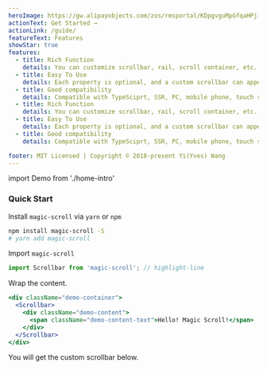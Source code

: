 ```yaml
---
heroImage: https://gw.alipayobjects.com/zos/rmsportal/KDpgvguMpGfqaHPjicRK.svg
actionText: Get Started →
actionLink: /guide/
featureText: Features
showStar: true
features:
  - title: Rich Function
    details: You can customize scrollbar, rail, scroll container, etc. Rich APIs and Events
  - title: Easy To Use
    details: Each property is optional, and a custom scrollbar can appear just by wrapping the content
  - title: Good compatibility
    details: Compatible with TypeSciprt, SSR, PC, mobile phone, touch screen
  - title: Rich Function
    details: You can customize scrollbar, rail, scroll container, etc. Rich APIs and Events
  - title: Easy To Use
    details: Each property is optional, and a custom scrollbar can appear just by wrapping the content
  - title: Good compatibility
    details: Compatible with TypeSciprt, SSR, PC, mobile phone, touch screen

footer: MIT Licensed | Copyright © 2018-present Yi(Yves) Wang
---
```


import Demo from './home-intro'

### Quick Start

Install `magic-scroll` via `yarn` or `npm`

```bash
npm install magic-scroll -S
# yarn add magic-scroll
```

Import `magic-scroll`

```js
import Scrollbar from 'magic-scroll'; // highlight-line
```

Wrap the content.

```jsx
<div className="demo-container">
  <Scrollbar>
    <div className="demo-content">
      <span className="demo-content-text">Hello! Magic Scroll!</span>
    </div>
  </Scrollbar>
</div>
```

You will get the custom scrollbar below.

<Demo />
